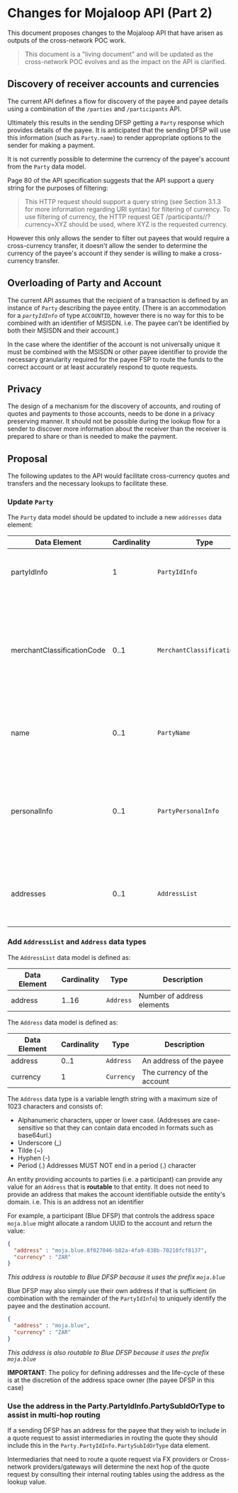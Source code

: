 # Changes for Mojaloop API (Part 2)

This document proposes changes to the Mojaloop API that have arisen as outputs of the cross-network POC work.

> This document is a "living document" and will be updated as the cross-network POC evolves and as the impact on the API is clarified.

## Discovery of receiver accounts and currencies

The current API defines a flow for discovery of the payee and payee details using a combination of the `/parties` and `/participants` API.

Ultimately this results in the sending DFSP getting a `Party` response which provides details of the payee. It is anticipated that the sending DFSP will use this information (such as `Party.name`) to render appropriate options to the sender for making a payment.

It is not currently possible to determine the currency of the payee's account from the `Party` data model.

Page 80 of the API specification suggests that the API support a query string for the purposes of filtering:

> This HTTP request should support a query string (see Section 3.1.3 for more information regarding URI syntax) for filtering of currency. To use filtering of currency, the HTTP request GET /participants/<Type>/<ID>?currency=XYZ should be used, where XYZ is the requested currency.

However this only allows the sender to filter out payees that would require a cross-currency transfer, it doesn't allow the sender to determine the currency of the payee's account if they sender is willing to make a cross-currency transfer.

## Overloading of Party and Account

The current API assumes that the recipient of a transaction is defined by an instance of `Party` describing the payee entity. (There is an accommodation for a _`partyIdInfo`_ of type `ACCOUNTID`, however there is no way for this to be combined with an identifier of MSISDN. i.e. The payee can't be identified by both their MSISDN and their account.)

In the case where the identifier of the account is not universally unique it must be combined with the MSISDN or other payee identifier to provide the necessary granularity required for the payee FSP to route the funds to the correct account or at least accurately respond to quote requests.

## Privacy

The design of a mechanism for the discovery of accounts, and routing of quotes and payments to those accounts, needs to be done in a privacy preserving manner. It should not be possible during the lookup flow for a sender to discover more information about the receiver than the receiver is prepared to share or than is needed to make the payment.

## Proposal

The following updates to the API would facilitate cross-currency quotes and transfers and the necessary lookups to facilitate these.

### Update `Party`

The `Party` data model should be updated to include a new `addresses` data element:

| Data Element               | Cardinality | Type        | Description     |
|----------------------------|------------ |-------------|-----------------|
| partyIdInfo                | 1    | `PartyIdInfo` | Party Id type, id, sub ID or type, and FSP Id |
| merchantClassificationCode | 0..1 | `MerchantClassificationCode` | Used in the context of Payee Information, where the Payee happens to be a merchant accepting merchant payments |
| name                       | 0..1 | `PartyName` | Display name of the Party, could be a real name or a nickname |
| personalInfo               | 0..1 | `PartyPersonalInfo` | Personal information used to verify identity of Party such as first, middle, last name and date of birth |
| addresses                   | 0..1 | `AddressList` | A list of addresses that can be used to route payments to the party |

### Add `AddressList` and `Address` data types

The `AddressList` data model is defined as:

| Data Element               | Cardinality | Type        | Description                |
|----------------------------|------------ |-------------|----------------------------|
| address                    | 1..16       | `Address`   | Number of address elements |

The `Address` data model is defined as:

| Data Element        | Cardinality | Type             | Description                 |
|---------------------|------------ |------------------|-----------------------------|
| address             | 0..1        | `Address`        | An address of the payee     |
| currency            | 1           | `Currency`       | The currency of the account |

The `Address` data type is a variable length string with a maximum size of 1023 characters and consists of:
  - Alphanumeric characters, upper or lower case. (Addresses are case-sensitive so that they can contain data encoded in formats such as base64url.)
  - Underscore (_)
  - Tilde (~)
  - Hyphen (-)
  - Period (.)
Addresses MUST NOT end in a period (.) character

An entity providing accounts to parties (i.e. a participant) can provide any value for an `Address` that is **routable** to that entity. It does not need to provide an address that makes the account identifiable outside the entity's domain. i.e. This is an address not an identifier

For example, a participant (Blue DFSP) that controls the address space `moja.blue` might allocate a random UUID to the account and return the value:
```json
{
  "address" : "moja.blue.8f027046-b82a-4fa9-838b-70210fcf8137",
  "currency" : "ZAR" 
}
```
_This address is *routable* to Blue DFSP because it uses the prefix `moja.blue`_

Blue DFSP may also simply use their own address if that is sufficient (in combination with the remainder of the `PartyIdInfo`) to uniquely identify the payee and the destination account.
```json
{
  "address" : "moja.blue",
  "currency" : "ZAR" 
}
```

_This address is also *routable* to Blue DFSP because it uses the prefix `moja.blue`_

**IMPORTANT**: The policy for defining addresses and the life-cycle of these is at the discretion of the address space owner (the payee DFSP in this case)

### Use the address in the Party.PartyIdInfo.PartySubIdOrType to assist in multi-hop routing

If a sending DFSP has an address for the payee that they wish to include in a quote request to assist intermediaries in routing the quote they should include this in the `Party.PartyIdInfo.PartySubIdOrType` data element.

Intermediaries that need to route a quote request via FX providers or Cross-network providers/gateways will determine the next hop of the quote request by consulting their internal routing tables using the address as the lookup value.

